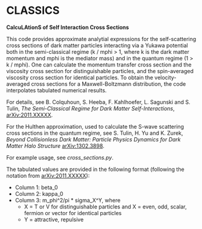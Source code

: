 # CLASSICS
**CalcuLAtionS of Self Interaction Cross Sections**

This code provides approximate analytial expressions for the self-scattering cross sections of dark matter particles interacting via a Yukawa potential both in the semi-classical regime (k / mphi > 1, where k is the dark matter momentum and mphi is the mediator mass) and in the quantum regime (1 > k / mphi). One can calculate the momentum transfer cross section and the viscosity cross section for distinguishable particles, and the spin-averaged viscosity cross section for identical particles. To obtain the velocity-averaged cross sections for a Maxwell-Boltzmann distribution, the code interpolates tabulated numerical results. 

For details, see B. Colquhoun, S. Heeba, F. Kahlhoefer, L. Sagunski and S. Tulin, *The Semi-Classical Regime for Dark Matter Self-Interactions*, [arXiv:2011.XXXXX](https://arxiv.org/abs/2011.XXXXX). 

For the Hulthen approximation, used to calculate the S-wave scattering cross sections in the quantum regime, see S. Tulin, H. Yu and K. Zurek, *Beyond Collisionless Dark Matter: Particle Physics Dynamics for Dark Matter Halo Structure* [arXiv:1302.3898](https://arxiv.org/abs/1302.3898).

For example usage, see *cross_sections.py*.

The tabulated values are provided in the following format (following the notation from [arXiv:2011.XXXXX](https://arxiv.org/abs/2011.XXXXX)):
* Column 1: beta_0
* Column 2: kappa_0
* Column 3: m_phi^2/pi * sigma_X^Y, where
  * X = T or V for distinguishable particles and X = even, odd, scalar, fermion or vector for identical particles
  * Y = attractive, repulsive


